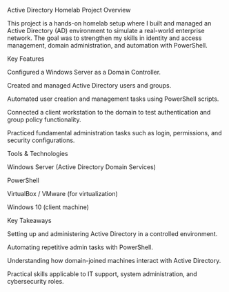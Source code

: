 Active Directory Homelab Project
Overview

This project is a hands-on homelab setup where I built and managed an Active Directory (AD) environment to simulate a real-world enterprise network. The goal was to strengthen my skills in identity and access management, domain administration, and automation with PowerShell.

Key Features

Configured a Windows Server as a Domain Controller.

Created and managed Active Directory users and groups.

Automated user creation and management tasks using PowerShell scripts.

Connected a client workstation to the domain to test authentication and group policy functionality.

Practiced fundamental administration tasks such as login, permissions, and security configurations.

Tools & Technologies

Windows Server (Active Directory Domain Services)

PowerShell

VirtualBox / VMware (for virtualization)

Windows 10 (client machine)

Key Takeaways

Setting up and administering Active Directory in a controlled environment.

Automating repetitive admin tasks with PowerShell.

Understanding how domain-joined machines interact with Active Directory.

Practical skills applicable to IT support, system administration, and cybersecurity roles.
